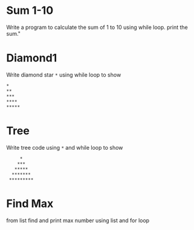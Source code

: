 # Sum 1-10
        
Write a program to calculate the sum of 1 to 10 using while loop. print the sum."

# Diamond1
Write diamond star `*` using while loop to show

```
*
**
***
****
*****
```
    
# Tree
Write tree code using `*` and while loop to show 
```
     *
    ***
   *****
  *******
 *********
 ```  

# Find Max
from list find and print max number using list and for loop
